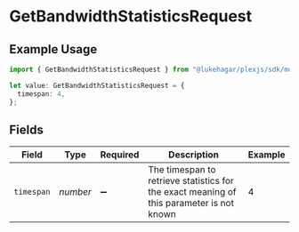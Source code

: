# GetBandwidthStatisticsRequest

## Example Usage

```typescript
import { GetBandwidthStatisticsRequest } from "@lukehagar/plexjs/sdk/models/operations";

let value: GetBandwidthStatisticsRequest = {
  timespan: 4,
};
```

## Fields

| Field                                                                                     | Type                                                                                      | Required                                                                                  | Description                                                                               | Example                                                                                   |
| ----------------------------------------------------------------------------------------- | ----------------------------------------------------------------------------------------- | ----------------------------------------------------------------------------------------- | ----------------------------------------------------------------------------------------- | ----------------------------------------------------------------------------------------- |
| `timespan`                                                                                | *number*                                                                                  | :heavy_minus_sign:                                                                        | The timespan to retrieve statistics for<br/>the exact meaning of this parameter is not known<br/> | 4                                                                                         |
